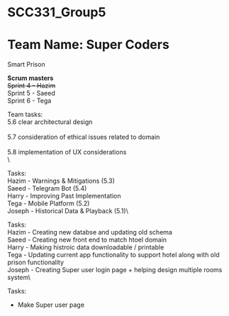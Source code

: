 # SCC331_Group5
# Team Name: Super Coders
Smart Prison

**Scrum masters**\
~~Sprint 4 - Hazim~~\
Sprint 5 - Saeed\
Sprint 6 - Tega

Team tasks:\
5.6 clear architectural design\
\
5.7 consideration of ethical issues related to domain\
\
5.8 implementation of UX considerations\
\

Tasks:\
Hazim -  Warnings & Mitigations (5.3)\
Saeed - Telegram Bot (5.4)\
Harry - Improving Past Implementation\
Tega - Mobile Platform (5.2)\
Joseph - Historical Data & Playback (5.1)\


Tasks:\
Hazim - Creating new databse and updating old schema\
Saeed - Creating new front end to match htoel domain\
Harry - Making histroic data downloadable / printable\
Tega - Updating current app functionality to support hotel along with old prison functionality\
Joseph - Creating Super user login page + helping design multiple rooms system\

Tasks:

- Make Super user page

